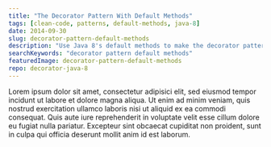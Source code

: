 ```yaml
---
title: "The Decorator Pattern With Default Methods"
tags: [clean-code, patterns, default-methods, java-8]
date: 2014-09-30
slug: decorator-pattern-default-methods
description: "Use Java 8's default methods to make the decorator pattern even more beautiful, which results in more concise and readable code."
searchKeywords: "decorator pattern default methods"
featuredImage: decorator-pattern-default-methods
repo: decorator-java-8
---
```


Lorem ipsum dolor sit amet, consectetur adipisici elit, sed eiusmod tempor incidunt ut labore et dolore magna aliqua.
Ut enim ad minim veniam, quis nostrud exercitation ullamco laboris nisi ut aliquid ex ea commodi consequat.
Quis aute iure reprehenderit in voluptate velit esse cillum dolore eu fugiat nulla pariatur.
Excepteur sint obcaecat cupiditat non proident, sunt in culpa qui officia deserunt mollit anim id est laborum.